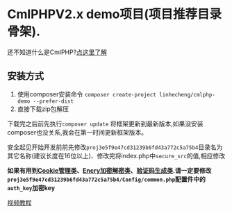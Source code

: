 # CmlPHPV2.x demo项目(项目推荐目录骨架).

还不知道什么是CmlPHP?[点这里了解](http://cmlphp.com "CmlPHP")

## 安装方式

1. 使用composer安装命令 `composer create-project linhecheng/cmlphp-demo --prefer-dist`
2. 直接下载zip包解压


下载完之后前先执行`composer update` 将框架更新到最新版本,如果没安装composer也没关系,我会在第一时间更新框架版本。

安全起见开始开发前前先修改`proj3e5f9e47cd31239b6fd43a772c5a75b4`目录名为其它名称(建议长度在16位以上)、修改完将index.php中`secure_src`的值,相应修改

**如果有用到[Cookie管理类](http://api.cmlphp.com/Cml/Http/Cookie.html)、[Encry加密解密类](http://api.cmlphp.com/Cml/Encry.html)、[验证码生成类](http://api.cmlphp.com/Cml/Vendor/VerifyCode.html).请一定要修改`proj3e5f9e47cd31239b6fd43a772c5a75b4/Config/common.php`配置件中的`auth_key`加密key**

[视频教程](http://v.youku.com/v_show/id_XMTQwNTc4MDk2OA==.html)
